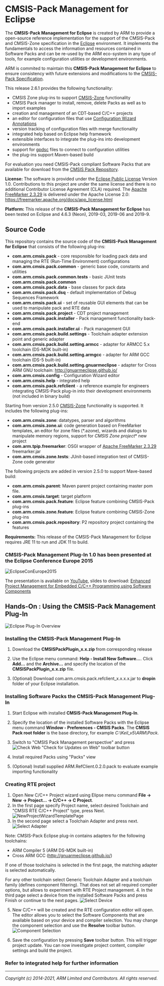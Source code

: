 # CMSIS-Pack Management for Eclipse

The **CMSIS-Pack Management for Eclipse** is created by ARM to provide a open-source reference implementation for the support of the CMSIS-Pack and CMSIS-Zone specification in the [Eclipse] environment. It implements the fundamentals to access the information and resources contained in Software Packs and can be re-used by the ARM eco-system in any type of tools, for example configuration utilities or development environments.

ARM is commited to maintain this **CMSIS-Pack Management for Eclipse** to ensure consistency with future extensions and modifications to the [CMSIS-Pack Specification].  

This release 2.6.1 provides the following functionality:
* CMSIS Zone plug-ins to support [CMSIS-Zone](https://arm-software.github.io/CMSIS_5/Zone/html/index.html) functionality 
* CMSIS Pack manager to install, remove, delete Packs as well as to import examples
* creation and management of an CDT-based C/C++ projects
* an editor for configuration files that use [Configuration Wizard Annotations]
* version tracking of configuration files with merge functionality
* integrated help based on Eclipse help framework
* extensible interfaces to integrate the plug-ins into development environments  
* support for [gpdsc] files to connect to configuration utilities
* the plug-ins support Maven-based build 


For evaluation you need CMSIS-Pack compliant Software Packs that are available for download from the [CMSIS Pack Repository].

**License:** The software is provided under the [Eclipse Public License] Version 1.0. Contributions to this project are under the same license and there is no additional Contributor License Agreement (CLA) required.
The [Apache FreeMarker 2.3.29](https://freemarker.apache.org/) is delivered under the Apache License 2.0: https://freemarker.apache.org/docs/app_license.html

**Platform:** This release of the **CMSIS-Pack Management for Eclipse** has been tested on Eclipse and 4.6.3 (Neon), 2019-03, 2019-06 and 2019-9.

## Source Code 
This repository contains the source code of the **CMSIS-Pack Management for Eclipse** that consists of the following plug-ins:
* **com.arm.cmsis.pack** 	- core responsible for loading pack data and managing the RTE (Run-Time Environment) configurations
* **com.arm.cmsis.pack.common** 	- generic base code, constants and utilities
* **com.arm.cmsis.pack.common.tests** 	- basic JUnit tests **com.arm.cmsis.pack.common**
* **com.arm.cmsis.pack.data** 	- base classes for pack data
* **com.arm.cmsis.pack.dsq** 	- default implementation of Debug Sequences Framework
* **com.arm.cmsis.pack.ui** - set of reusable GUI elements that can be used to manipulate pack and RTE data
* **com.arm.cmsis.pack.project** - CDT project management
* **com.arm.cmsis.pack.installer** - Pack management functionality back-end
* **com.arm.cmsis.pack.installer.ui** - Pack management GUI 
* **com.arm.cmsis.pack.build.settings** - Toolchain adapter extension point and generic adapter
* **com.arm.cmsis.pack.build.setting.armcc** - adapter for  ARMCC 5.x toolchain (DS-MDK built-in)
* **com.arm.cmsis.pack.build.setting.armgcc** - adapter for  ARM GCC toolchain (DS-5 built-in)
* **com.arm.cmsis.pack.build.setting.gnuarmeclipse** - adapter for Cross ARM GNU toolchain: http://gnuarmeclipse.github.io/
* **com.arm.cmsis.config** - Configuration Wizard editor 
* **com.arm.cmsis.help** - integrated help
* **com.arm.cmsis.pack.refclient** - a reference example for engineers integrating CMSIS-Pack plug-in into their development environments (not included in binary build)

Starting from version 2.5.0 [CMSIS-Zone](https://arm-software.github.io/CMSIS_5/Zone/html/index.html) functionality is supported. It includes the following plug-ins:
* **com.arm.cmsis.zone**: datatypes, parser and algorithms 
* **com.arm.cmsis.zone.ui**: code generation based on FreeMarker templates, an editor for zone files (*.azone), 
   wizards and dialogs to manipulate memory regions, support for *CMSIS Zone project** new project
* **com.arm.tpip.freemarker**: OSGI wrapper of [Apache FreeMarker 2.3.29](https://freemarker.apache.org/) freemarker.jar 
* **com.arm.cmsis.zone.tests**:  JUnit-based integration test of CMSIS-Zone code generator

The following projects are added in version 2.5.0 to support Mave-based build:
* **com.arm.cmsis.parent**: Maven parent project containing master pom file. 
* **com.arm.cmsis.target**: target platform
* **com.arm.cmsis.pack.feature**: Eclipse feature combining CMSIS-Pack plug-ins 
* **com.arm.cmsis.zone.feature**: Eclipse feature combining CMSIS-Zone plug-ins
* **com.arm.cmsis.pack.repository**: P2 repository project containing the features
 
**Requirements:** This release of the CMSIS-Pack Management for Eclipse requires JRE 11 to run and JDK 11 to build.

### CMSIS-Pack Management Plug-In 1.0 has been presented at the Eclipse Conference Europe 2015

![EclipseConEurope2015] 

The presentation is available on [YouTube], slides to download:
[Enhanced Project Management for Embedded C/C++ Programming using Software Components]

## Hands-On : Using the CMSIS-Pack Management Plug-In   

![Eclipse Plug-In Overview] 

### Installing the CMSIS-Pack Management Plug-In

1. Download the **CMSISPackPlugin_x.x.zip** from corresponding release

2. Use the Eclipse menu command: **Help - Install New Software...**. Click **Add...** and the **Archive...** and specify the location of the **CMSISPackPlugin_x.x.zip** file.

3. (Optional) Download com.arm.cmsis.pack.refclient_x.x.x.x.jar to **dropin** folder of your Eclipse installation.

### Installing Software Packs the CMSIS-Pack Management Plug-In
1. Start Eclipse with installed **CMSIS-Pack Management Plug-In**.

2. Specify the location of the installed Software Packs with the Eclipse menu command **Window - Preferences - CMSIS Packs**. The **CMSIS Pack root folder** is the base directory, for example *C:\Keil_v5\ARM\Pack*.

3. Switch to "CMSIS Pack Management perspective" and press ![Check Web] "Check for Updates on Web" toolbar button

4. Install required Packs using "Packs" view

5. (Optional) Install supplied ARM.RefClient.0.2.0.pack to evaluate example importing functionality 

### Creating RTE project 
1. Open New C/C++ Project wizard using Elipse menu command **File -> New -> Project... -> C/C++ -> C Project**.
2. In the first page specify Project name, select desired Toolchain and "CMSIS RTE C/C++ Project" type, press Next. ![NewProjectWizardTemplatePage]
3. In the second page select a Toolchain Adapter and press next.
![Select Adapter]

 Note: CMSIS-Pack Eclipse plug-in contains adapters for the following toolchains:
 * ARM Compiler 5 (ARM DS-MDK built-in)
 * Cross ARM GCC (http://gnuarmeclipse.github.io/)
 
 If one of those toolchains is selected in the first page, the matching adapter is selected automatically.

 For any other toolchain select Generic Toolchain Adapter and a toolchain family (defines component filtering).
 That does not set all required compiler options, but allows to experiment with RTE Project management.
4. In the third page select a device from the installed Software Packs and press Finish or continue to the next pages.
![Select Device]

5. New C/C++ will be created and the RTE configuration editor will open. The editor allows you to select the Software Components that are available based on your device and compiler selection. 
You may change the component selection and use the **Resolve** toolbar button. 
![Component Selection]

6. Save the configuration by pressing **Save** toolbar button. This will trigger project update. You can now investigate project content, compiler settings and build the project.

### Refer to integrated help for further information

- - - - - - - - - - - - - - - - - - - - - - - - - -

_Copyright (c) 2014-2021, ARM Limited and Contributors. All rights reserved._


[Eclipse Public License]:   ./license.md "Eclipse Public License for CMSIS-Pack Management for Eclipse"
[Contributing Guidelines]:  ./contributing.md "Contribution Guidelines"

[CMSIS-Pack Management for Eclipse]: https://www.github.com/ARM-software/cmsis-pack-eclipse 
[CMSIS Pack Repository]:	  http://www.keil.com/pack/
[Keil-MDK-ARM Version 5]:   http://www2.keil.com/mdk5/install
[Eclipse]:                  http://www.eclipse.org
[CMSIS-Pack specification]: http://www.keil.com/pack/doc/CMSIS/Pack/html/index.html
[Configuration Wizard Annotations]: http://www.keil.com/pack/doc/CMSIS/Pack/html/_config_wizard.html

[Eclipse Plug-In Overview]:      ./images/EclipseOverview.png
[NewProjectWizardTemplatePage]:  ./images/NewProjectWizardTemplatePage.png
[Select Adapter]:             	./images/NewProjectWizardAdapterPage.png
[Select Device]:             ./images/NewProjectWizardDevicePage.png
[Check Web]:             ./images/check4Update.gif

[Component Selection]:           ./images/RteConfigEditor.png
[GNU ARM Eclipse Packs Manager]: http://gnuarmeclipse.livius.net/blog/packs-manager/
[http://gnuarmeclipse.github.io/]: http://gnuarmeclipse.github.io/ 


[EclipseConEurope2015]:     ./images/EclipseConEurope2015.png
[YouTube]: https://www.youtube.com/watch?v=z8n2I1s6zgg&list=PLy7t4z5SYNaR0yp9EQ9txQhO-JgCLJAga&index=29
[Enhanced Project Management for Embedded C/C++ Programming using Software Components]: https://www.eclipsecon.org/europe2015/session/enhanced-project-management-embedded-cc-programming-using-software-components
[gpdsc]:  http://www.keil.com/pack/doc/CMSIS/Pack/html/pdsc_generators_pg.html
